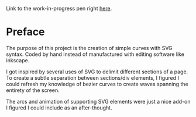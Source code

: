 Link to the work-in-progress pen right [here]().

# Preface 

The purpose of this project is the creation of simple curves with SVG syntax. Coded by hand instead of manufactured with editing software like inkscape.

I got inspired by several uses of SVG to delimit different sections of a page. To create a subtle separation between sections/div elements, I figured I could refresh my knowledge of bezier curves to create waves spanning the entirety of the screen.

The arcs and animation of supporting SVG elements were just a nice add-on I figured I could include as an after-thought.
